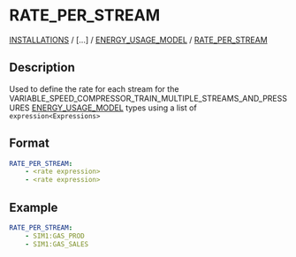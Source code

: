 # RATE_PER_STREAM

[INSTALLATIONS](/about/references/INSTALLATIONS.md) /
[...] /
[ENERGY_USAGE_MODEL](/about/references/ENERGY_USAGE_MODEL.md) / 
[RATE_PER_STREAM](/about/references/RATE_PER_STREAM.md)

## Description
Used to define the rate for each stream for the VARIABLE_SPEED_COMPRESSOR_TRAIN_MULTIPLE_STREAMS_AND_PRESSURES
[ENERGY_USAGE_MODEL](/about/references/ENERGY_USAGE_MODEL.md) types using a list of `expression<Expressions>`

## Format
~~~~~~~~yaml
RATE_PER_STREAM:
    - <rate expression>
    - <rate expression>
~~~~~~~~

## Example
~~~~~~~~yaml
RATE_PER_STREAM:
    - SIM1:GAS_PROD
    - SIM1:GAS_SALES
~~~~~~~~

